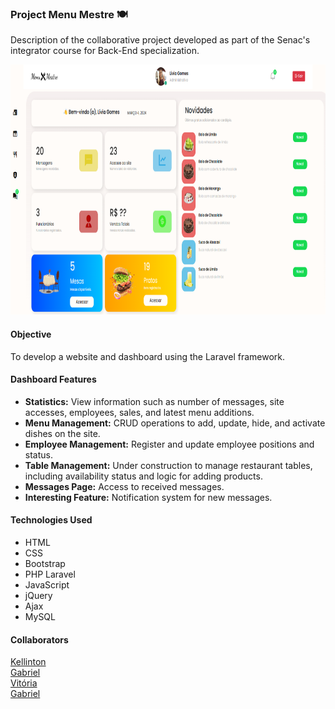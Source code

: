 ### Project Menu Mestre 🍽️

Description of the collaborative project developed as part of the Senac's integrator course for Back-End specialization.
<p>

<img width="800" height="400" src="/to_readme/dash.png">

</p>

#### Objective
To develop a website and dashboard using the Laravel framework.

#### Dashboard Features
- **Statistics:** View information such as number of messages, site accesses, employees, sales, and latest menu additions.
- **Menu Management:** CRUD operations to add, update, hide, and activate dishes on the site.
- **Employee Management:** Register and update employee positions and status.
- **Table Management:** Under construction to manage restaurant tables, including availability status and logic for adding products.
- **Messages Page:** Access to received messages.
- **Interesting Feature:** Notification system for new messages.

#### Technologies Used
- HTML
- CSS
- Bootstrap
- PHP Laravel
- JavaScript
- jQuery
- Ajax
- MySQL

#### Collaborators

<div style="display: flex; align-items: center;">
  <a href="https://github.com/Kellinton">Kellinton</a>
</div>
<div style="display: flex; align-items: center;">
  <a href="https://github.com/gabrixlfernando">Gabriel</a>
</div>
<div style="display: flex; align-items: center;">
  <a href="https://github.com/vitoriapereiraa">Vitória</a>
</div>
<div style="display: flex; align-items: center;">
  <a href="#">Gabriel</a>
</div>
